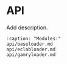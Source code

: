 API
===

Add description.
<!--
This API allows interacting with a collection of
[frictionless datapackages](https://frictionlessdata.io/), stored in a [specific format](usage/unitpackage.md), explore the content of its entries and visualize the underlying data.

A [`Collection`](api/collection.md) of datapackages, denoted as [`entries`](api/entry.md) can be created from [local](api/local.md) files or a [remote](api/remote.md) repository. The metadata describing the data are stored as [`descriptors`](api/descriptor.md). For collections containing a certain type of data, collections with specific methods can be created, such as with [`CVCollection`](api/cv/cv_collection.md). In a same way, specific types of entries can be created, such as with [`CVEntry`](api/cv/cv_entry.md)
-->

```{toctree}
:caption: "Modules:"
api/baseloader.md
api/eclabloader.md
api/gamryloader.md
```
